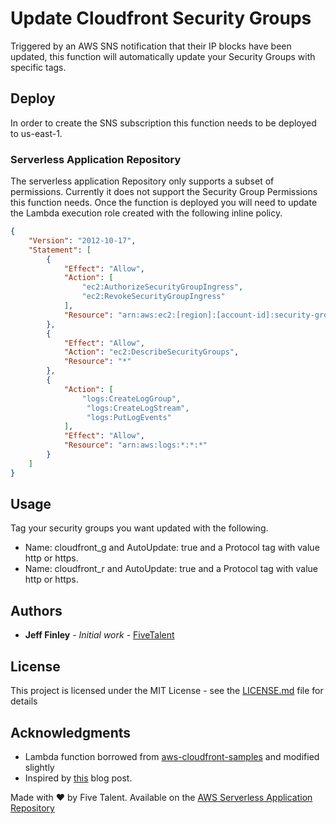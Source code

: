 # Update Cloudfront Security Groups

Triggered by an AWS SNS notification that their IP blocks have been updated, this function will automatically update your Security Groups with specific tags.

## Deploy

In order to create the SNS subscription this function needs to be deployed to us-east-1.

### Serverless Application Repository

The serverless application Repository only supports a subset of permissions. Currently it does not support the Security Group Permissions this function needs. Once the function is deployed you will need to update the Lambda execution role created with the following inline policy.

```json
{
    "Version": "2012-10-17",
    "Statement": [
        {
            "Effect": "Allow",
            "Action": [
                "ec2:AuthorizeSecurityGroupIngress",
                "ec2:RevokeSecurityGroupIngress"
            ],
            "Resource": "arn:aws:ec2:[region]:[account-id]:security-group/*"
        },
        {
            "Effect": "Allow",
            "Action": "ec2:DescribeSecurityGroups",
            "Resource": "*"
        },
        {
            "Action": [
                "logs:CreateLogGroup",
                 "logs:CreateLogStream",
                 "logs:PutLogEvents"
            ],
            "Effect": "Allow",
            "Resource": "arn:aws:logs:*:*:*"
        }
    ]
}
```

## Usage

Tag your security groups you want updated with the following.

- Name: cloudfront_g and AutoUpdate: true and a Protocol tag with value http or https.
- Name: cloudfront_r and AutoUpdate: true and a Protocol tag with value http or https.

## Authors

- **Jeff Finley** - *Initial work* - [FiveTalent](https://fivetalent.com)

## License

This project is licensed under the MIT License - see the [LICENSE.md](LICENSE.md) file for details

## Acknowledgments

- Lambda function borrowed from [aws-cloudfront-samples](https://github.com/aws-samples/aws-cloudfront-samples/tree/master/update_security_groups_lambda) and modified slightly
- Inspired by [this](https://aws.amazon.com/blogs/security/how-to-automatically-update-your-security-groups-for-amazon-cloudfront-and-aws-waf-by-using-aws-lambda/) blog post.

Made with ❤️ by Five Talent. Available on the [AWS Serverless Application Repository](https://aws.amazon.com/serverless)
